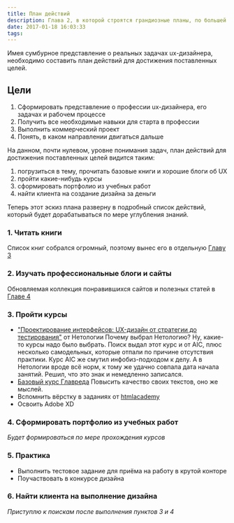 ```yaml
---
title: План действий
description: Глава 2, в которой строятся грандиозные планы, по большей части несбыточные
date: 2017-01-18 16:03:33
tags:
---
```


Имея сумбурное представление о реальных задачах ux-дизайнера, необходимо составить план действий для достижения поставленных целей.

## Цели

1. Сформировать представление о профессии ux-дизайнера, его задачах и рабочем процессе
2. Получить все необходимые навыки для старта в профессии
3. Выполнить коммерческий проект
4. Понять, в каком направлении двигаться дальше

На данном, почти нулевом, уровне понимания задач, план действий для достижения поставленных целей видится таким:

  1. погрузиться в тему, прочитать базовые книги и хорошие блоги об UX
  2. пройти какие-нибудь курсы
  3. сформировать портфолио из учебных работ
  4. найти клиента на создание дизайна за деньги

Теперь этот эскиз плана разверну в подробный список действий, который будет дорабатываться по мере углубления знаний.

### 1. Читать книги

Список книг собрался огромный, поэтому вынес его в отдельную [Главу 3](03-ux-books/)

### 2. Изучать профессиональные блоги и сайты

Обновляемая коллекция понравившихся сайтов и полезных статей в [Главе 4](04-ux-links/)

### 3. Пройти курсы
  
* ["Проектирование интерфейсов: UX-дизайн от стратегии до тестирования"](http://netology.ru/programs/ui-ux?pid=up5391634) от Нетологии
  Почему выбрал Нетологию? Ну, какие-то курсы надо было выбрать. Поиск выдал этот курс и от AIC, плюс несколько самодельных, которые отпали по причине отсутствия практики. Курс AIC же смутил инфобиз-подходом к делу. А в Нетологии вроде всё норм, к тому же удачно совпала дата начала занятий. Решил, что это знак и немедленно записался.
* [Базовый курс Главреда](http://maximilyahov.ru/blog/all/availability/)
   Повысить качество своих текстов, оно же мыслей.
* Вспомнить вёрстку в заданиях от [htmlacademy](https://htmlacademy.ru/)
* Освоить Adobe XD

### 4. Сформировать портфолио из учебных работ
  
  *Будет формироваться по мере прохождения курсов*

### 5. Практика

* Выполнить тестовое задание для приёма на работу в крутой конторе
* Поучаствовать в конкурсе дизайна

### 6. Найти клиента на выполнение дизайна
  
  *Приступлю к поискам после выполнения пунктов 3 и 4*
